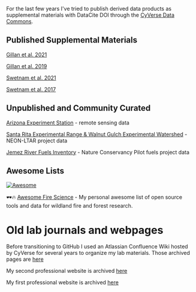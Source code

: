 For the last few years I've tried to publish derived data products as supplemental materials with DataCite DOI through the [CyVerse Data Commons](https://datacommons.cyverse.org).

## Published Supplemental Materials

[Gillan et al. 2021](https://datacommons.cyverse.org/browse/iplant/home/shared/commons_repo/curated/Gillan_Ecosphere_2021)

[Gillan et al. 2019](https://datacommons.cyverse.org/browse/iplant/home/shared/commons_repo/curated/Gillan_et_al_RAMA_2019)

[Swetnam et al. 2021](https://tyson-swetnam.github.io/emsi/)

[Swetnam et al. 2017](https://esajournals.onlinelibrary.wiley.com/action/downloadSupplement?doi=10.1002%2Fecs2.1797&file=ecs21797-sup-0003-AppendixS3.pdf)

## Unpublished and Community Curated

[Arizona Experiment Station](https://datacommons.cyverse.org/browse/iplant/home/shared/aes) - remote sensing data  

[Santa Rita Experimental Range & Walnut Gulch Experimental Watershed](https://datacommons.cyverse.org/browse/iplant/home/shared/srer-wgew) - NEON-LTAR project data

[Jemez River Fuels Inventory](https://promethean-gift.github.io/resources) - Nature Conservancy Pilot fuels project data

## Awesome Lists 

[![Awesome](https://cdn.rawgit.com/sindresorhus/awesome/d7305f38d29fed78fa85652e3a63e154dd8e8829/media/badge.svg)](https://github.com/sindresorhus/awesome)

🕶️🔥 [Awesome Fire Science](https://github.com/tyson-swetnam/awesome-fire-science) - My personal awesome list of open source tools and data for wildland fire and forest research.

# Old lab journals and webpages

Before transitioning to GitHub I used an Atlassian Confluence Wiki hosted by CyVerse for several years to organize my lab materials. Those archived pages are [here](https://cyverse.atlassian.net/wiki/spaces/~tyson_swetnam/overview)

My second professional website is archived [here](https://tyson-swetnam.github.io/old_website)

My first professional website is archived [here](https://sites.google.com/a/email.arizona.edu/tyson-swetnam/)
